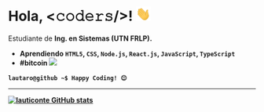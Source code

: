 # Hola, <𝚌𝚘𝚍𝚎𝚛𝚜/>! <img src="https://github.com/ABSphreak/ABSphreak/blob/master/gifs/Hi.gif" width="30px"></h2>
Estudiante de <b>Ing. en Sistemas<b> (UTN FRLP).
- Aprendiendo `HTML5`, `CSS`, `Node.js`, `React.js`, `JavaScript`, `TypeScript`
- #bitcoin <img src="https://abs.twimg.com/hashflags/Bitcoin_evergreen/Bitcoin_evergreen.png" width="15px">

```console
lautaro@github ~$ Happy Coding! 😊
```
<hr>

[![lauticonte GitHub stats](https://github-readme-stats.vercel.app/api?username=lauticonte)](https://github.com/lauticonte/github-readme-stats)


